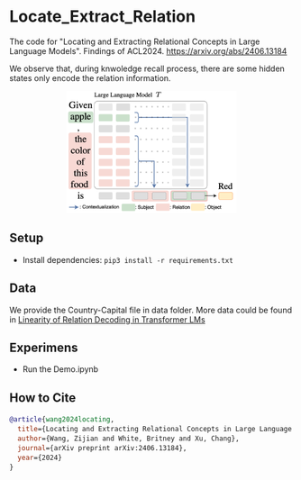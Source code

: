 # Locate_Extract_Relation
The code for "Locating and Extracting Relational Concepts in Large Language Models". Findings of ACL2024. https://arxiv.org/abs/2406.13184

We observe that, during knwoledge recall process, there are some hidden states only encode the relation information.

<p align="center">
<img src="figs/main.png" style="width:60%;"/>
</p>

## Setup
* Install dependencies: `pip3 install -r requirements.txt`

## Data
We provide the Country-Capital file in data folder. 
More data could be found in [Linearity of Relation Decoding in Transformer LMs](https://github.com/evandez/relations)

## Experimens
* Run the Demo.ipynb

## How to Cite
```bibtex
@article{wang2024locating,
  title={Locating and Extracting Relational Concepts in Large Language Models},
  author={Wang, Zijian and White, Britney and Xu, Chang},
  journal={arXiv preprint arXiv:2406.13184},
  year={2024}
}
```
